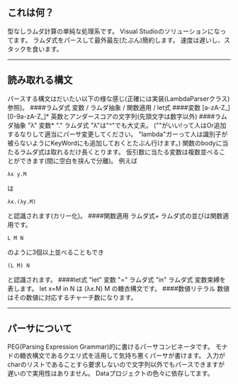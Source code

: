 これは何？
---------
型なしラムダ計算の単純な処理系です。
Visual Studioのソリューションになってます。
ラムダ式をパースして最外最左(たぶん)簡約します。
速度は遅いし、スタックを食います。

----
読み取れる構文
--------------
パースする構文はだいたい以下の様な感じ(正確には実装(LambdaParserクラス)参照)。
####ラムダ式
    変数 / ラムダ抽象 / 関数適用 / let式
####変数
    [a-zA-Z_] [0-9a-zA-Z_]*
英数とアンダースコアの文字列(先頭文字は数字以外)
####ラムダ抽象
    "λ" 変数* "." ラムダ式
"λ"は"^"でも大丈夫。
 ("\"がいい!って人はOr追加するなりして適当にパーサ変更してください。
  "lambda"ガーって人は識別子が被らないようにKeyWordにも追加しておくとたぶん行けます。)
関数のbodyに当たるラムダ式は取れるだけ長くとります。
仮引数に当たる変数は複数並べることができます(間に空白を挟んで分離)。
例えば

    λx y.M
は

    λx.(λy.M)
と認識されます(カリー化)。
####関数適用
    ラムダ式+
ラムダ式の並びは関数適用です。
    
    L M N
のように3個以上並べることもでき
	
    (L M) N
と認識されます。
####let式
    "let" 変数 "=" ラムダ式 "in" ラムダ式
変数束縛を表します。
let x=M in N は (λx.N) M の糖衣構文です。
####数値リテラル
数値はその数値に対応するチャーチ数になります。

---

パーサについて
--------------
PEG(Parsing Expression Grammar)的に書けるパーサコンビネータです。
モナドの糖衣構文であるクエリ式を活用して気持ち悪くパーサが書けます。
入力がcharのリストであることすら要求しないので文字列以外でもパースできますが遅いので実用性はありません。
Dataプロジェクトの色々に依存してます。
